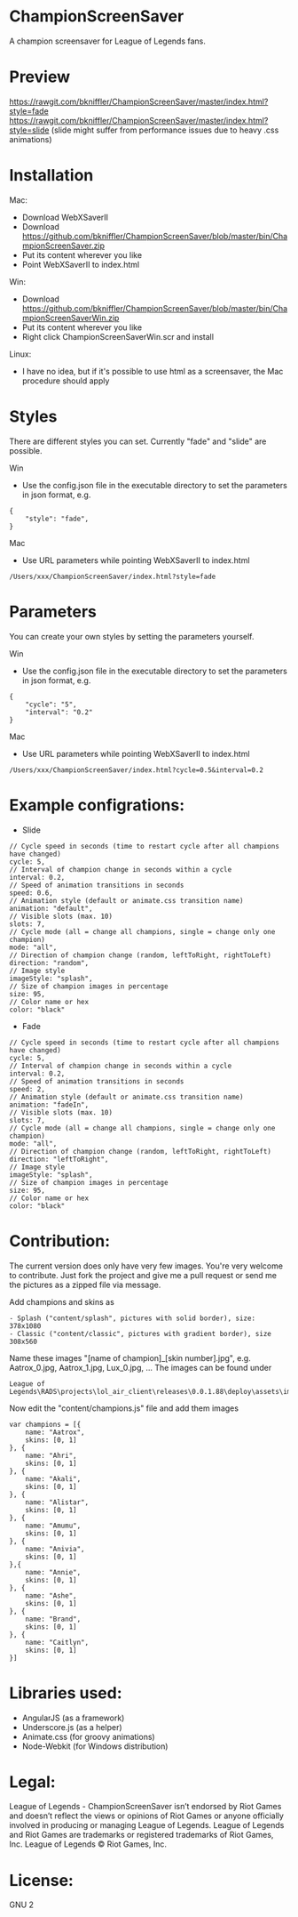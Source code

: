 ChampionScreenSaver
===================

A champion screensaver for League of Legends fans.

Preview
===================
https://rawgit.com/bkniffler/ChampionScreenSaver/master/index.html?style=fade
https://rawgit.com/bkniffler/ChampionScreenSaver/master/index.html?style=slide
(slide might suffer from performance issues due to heavy .css animations)

Installation
===================
Mac:
- Download WebXSaverII
- Download https://github.com/bkniffler/ChampionScreenSaver/blob/master/bin/ChampionScreenSaver.zip
- Put its content wherever you like
- Point WebXSaverII to index.html

Win:
- Download https://github.com/bkniffler/ChampionScreenSaver/blob/master/bin/ChampionScreenSaverWin.zip
- Put its content wherever you like
- Right click ChampionScreenSaverWin.scr and install

Linux:
- I have no idea, but if it's possible to use html as a screensaver, the Mac procedure should apply

Styles
===================
There are different styles you can set. Currently "fade" and "slide" are possible.

Win
- Use the config.json file in the executable directory to set the parameters in json format, e.g.
```
{
    "style": "fade",
}
```

Mac
- Use URL parameters while pointing WebXSaverII to index.html
```
/Users/xxx/ChampionScreenSaver/index.html?style=fade
```

Parameters
===================
You can create your own styles by setting the parameters yourself.

Win
- Use the config.json file in the executable directory to set the parameters in json format, e.g.
```
{
    "cycle": "5",
    "interval": "0.2"
}
```

Mac
- Use URL parameters while pointing WebXSaverII to index.html
```
/Users/xxx/ChampionScreenSaver/index.html?cycle=0.5&interval=0.2
```

Example configrations:
===================
- Slide
```
// Cycle speed in seconds (time to restart cycle after all champions have changed)
cycle: 5,
// Interval of champion change in seconds within a cycle
interval: 0.2,
// Speed of animation transitions in seconds
speed: 0.6,
// Animation style (default or animate.css transition name)
animation: "default",
// Visible slots (max. 10)
slots: 7,
// Cycle mode (all = change all champions, single = change only one champion)
mode: "all",
// Direction of champion change (random, leftToRight, rightToLeft)
direction: "random",
// Image style
imageStyle: "splash",
// Size of champion images in percentage
size: 95,
// Color name or hex
color: "black"
```
- Fade
```
// Cycle speed in seconds (time to restart cycle after all champions have changed)
cycle: 5,
// Interval of champion change in seconds within a cycle
interval: 0.2,
// Speed of animation transitions in seconds
speed: 2,
// Animation style (default or animate.css transition name)
animation: "fadeIn",
// Visible slots (max. 10)
slots: 7,
// Cycle mode (all = change all champions, single = change only one champion)
mode: "all",
// Direction of champion change (random, leftToRight, rightToLeft)
direction: "leftToRight",
// Image style
imageStyle: "splash",
// Size of champion images in percentage
size: 95,
// Color name or hex
color: "black"
```

Contribution:
===================
The current version does only have very few images. You're very welcome to contribute. Just fork the project and give me a pull request or send me the pictures as a zipped file via message.

Add champions and skins as
```
- Splash ("content/splash", pictures with solid border), size: 378x1080
- Classic ("content/classic", pictures with gradient border), size 308x560
```
Name these images "[name of champion]_[skin number].jpg", e.g. Aatrox_0.jpg, Aatrox_1.jpg, Lux_0.jpg, ...
The images can be found under
```
League of Legends\RADS\projects\lol_air_client\releases\0.0.1.88\deploy\assets\images\champions
```


Now edit the "content/champions.js" file and add them images
```
var champions = [{
    name: "Aatrox",
    skins: [0, 1]
}, {
    name: "Ahri",
    skins: [0, 1]
}, {
    name: "Akali",
    skins: [0, 1]
}, {
    name: "Alistar",
    skins: [0, 1]
}, {
    name: "Amumu",
    skins: [0, 1]
}, {
    name: "Anivia",
    skins: [0, 1]
},{
    name: "Annie",
    skins: [0, 1]
}, {
    name: "Ashe",
    skins: [0, 1]
}, {
    name: "Brand",
    skins: [0, 1]
}, {
    name: "Caitlyn",
    skins: [0, 1]
}]
```

Libraries used:
===================
- AngularJS (as a framework)
- Underscore.js (as a helper)
- Animate.css (for groovy animations)
- Node-Webkit (for Windows distribution)

Legal:
===================
League of Legends - ChampionScreenSaver isn’t endorsed by Riot Games and doesn’t reflect the views or opinions of Riot Games
or anyone officially involved in producing or managing League of Legends. League of Legends and Riot Games are trademarks
or registered trademarks of Riot Games, Inc. League of Legends © Riot Games, Inc.

License:
===================
GNU 2